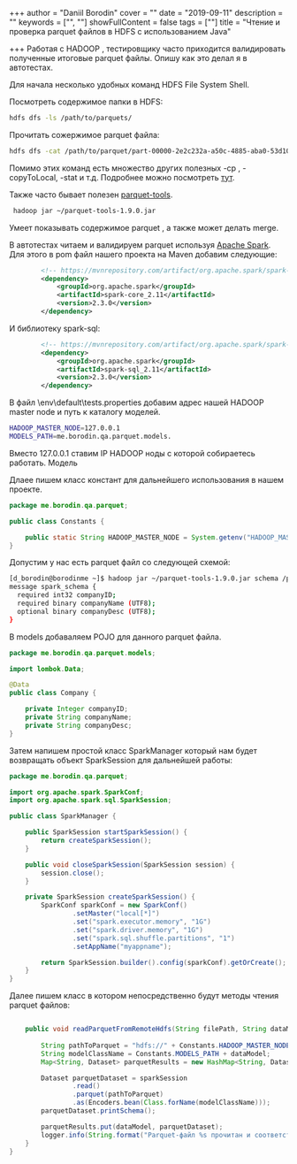 +++
author = "Daniil Borodin"
cover = ""
date = "2019-09-11"
description = ""
keywords = ["", ""]
showFullContent = false
tags = [""]
title = "Чтение и проверка parquet файлов в HDFS c использованием Java"

+++
Работая с HADOOP , тестировщику часто приходится валидировать полученные итоговые parquet файлы. Опишу как это делал я в автотестах.

Для начала несколько удобных команд HDFS File System Shell.

Посмотреть содержимое папки в HDFS:

```bash
hdfs dfs -ls /path/to/parquets/
```

Прочитать сожержимое parquet файла:

```bash
hdfs dfs -cat /path/to/parquet/part-00000-2e2c232a-a50c-4885-aba0-53d10bb47b75-c000.snappy.parquet
```

Помимо этих команд есть множество других полезных -cp , -copyToLocal, -stat и т.д. Подробнее можно посмотреть [тут](https://hadoop.apache.org/docs/r2.4.1/hadoop-project-dist/hadoop-common/FileSystemShell.html).

Также часто бывает полезен [parquet-tools](http://central.maven.org/maven2/org/apache/parquet/parquet-tools/1.9.0/).

```bash
 hadoop jar ~/parquet-tools-1.9.0.jar
```

Умеет показывать содержимое parquet , а также может делать merge.

В автотестах читаем и валидируем parquet используя [Apache Spark](https://spark.apache.org/). Для этого в pom файл нашего проекта на Maven добавим следующие:

```xml
        <!-- https://mvnrepository.com/artifact/org.apache.spark/spark-core -->
        <dependency>
            <groupId>org.apache.spark</groupId>
            <artifactId>spark-core_2.11</artifactId>
            <version>2.3.0</version>
        </dependency>
```

И библиотеку spark-sql:

```xml
		<!-- https://mvnrepository.com/artifact/org.apache.spark/spark-sql -->
        <dependency>
            <groupId>org.apache.spark</groupId>
            <artifactId>spark-sql_2.11</artifactId>
            <version>2.3.0</version>
        </dependency>
```

В файл \\env\\default\\tests.properties добавим адрес нашей HADOOP master node и путь к каталогу моделей.

```bash
HADOOP_MASTER_NODE=127.0.0.1
MODELS_PATH=me.borodin.qa.parquet.models.
```

Вместо 127.0.0.1 ставим IP HADOOP ноды с которой собираетесь работать. Модель

Длаее пишем класс констант для дальнейшего использования в нашем проекте.

```java
package me.borodin.qa.parquet;

public class Constants {

    public static String HADOOP_MASTER_NODE = System.getenv("HADOOP_MASTER_NODE");
}
```

Допустим у нас есть parquet файл со следующей схемой:

```bash
[d_borodin@borodinme ~]$ hadoop jar ~/parquet-tools-1.9.0.jar schema /part-00000.snappy.parquet
message spark_schema { 
  required int32 companyID;
  required binary companyName (UTF8);
  optional binary companyDesc (UTF8);
}
```

В models добаваляем POJO для данного parquet файла.

```java
package me.borodin.qa.parquet.models;

import lombok.Data;

@Data
public class Company {

    private Integer companyID;
    private String companyName;
    private String companyDesc;   
}
```

Затем напишем простой класс SparkManager который нам будет возвращать объект SparkSession для дальнейшей работы:

```java
package me.borodin.qa.parquet;

import org.apache.spark.SparkConf;
import org.apache.spark.sql.SparkSession;

public class SparkManager {

    public SparkSession startSparkSession() {
        return createSparkSession();
    }

    public void closeSparkSession(SparkSession session) {
        session.close();
    }

    private SparkSession createSparkSession() {
        SparkConf sparkConf = new SparkConf()
                .setMaster("local[*]")
                .set("spark.executor.memory", "1G")
                .set("spark.driver.memory", "1G")
                .set("spark.sql.shuffle.partitions", "1")
                .setAppName("myappname");

        return SparkSession.builder().config(sparkConf).getOrCreate();
    }
}
```

Далее пишем класс в котором непосредственно будут методы чтения parquet файлов:

```java

    public void readParquetFromRemoteHdfs(String filePath, String dataModel) {
    
        String pathToParquet = "hdfs://" + Constants.HADOOP_MASTER_NODE + filePath;
        String modelClassName = Constants.MODELS_PATH + dataModel;
        Map<String, Dataset> parquetResults = new HashMap<String, Dataset>();

        Dataset parquetDataset = sparkSession
                .read()
                .parquet(pathToParquet)
                .as(Encoders.bean(Class.forName(modelClassName)));
        parquetDataset.printSchema();

        parquetResults.put(dataModel, parquetDataset);
        logger.info(String.format("Parquet-файл %s прочитан и соответствует модели %s", filePath, dataModel));
    }
}
```